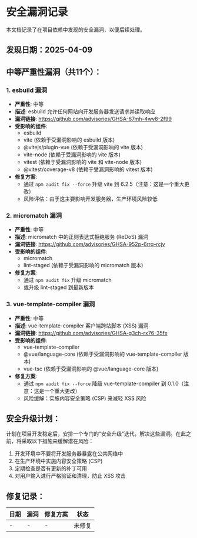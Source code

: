 # 安全漏洞记录

本文档记录了在项目依赖中发现的安全漏洞，以便后续处理。

## 发现日期：2025-04-09

## 中等严重性漏洞（共11个）：

### 1. esbuild 漏洞
- **严重性**: 中等
- **描述**: esbuild 允许任何网站向开发服务器发送请求并读取响应
- **漏洞链接**: https://github.com/advisories/GHSA-67mh-4wv8-2f99
- **受影响的组件**: 
  - esbuild
  - vite (依赖于受漏洞影响的 esbuild 版本)
  - @vitejs/plugin-vue (依赖于受漏洞影响的 vite 版本)
  - vite-node (依赖于受漏洞影响的 vite 版本)
  - vitest (依赖于受漏洞影响的 vite 和 vite-node 版本)
  - @vitest/coverage-v8 (依赖于受漏洞影响的 vitest 版本)
- **修复方案**: 
  - 通过 `npm audit fix --force` 升级 vite 到 6.2.5（注意：这是一个重大更改）
  - 风险评估：由于这主要影响开发服务器，生产环境风险较低

### 2. micromatch 漏洞
- **严重性**: 中等
- **描述**: micromatch 中的正则表达式拒绝服务 (ReDoS) 漏洞
- **漏洞链接**: https://github.com/advisories/GHSA-952p-6rrq-rcjv
- **受影响的组件**: 
  - micromatch
  - lint-staged (依赖于受漏洞影响的 micromatch 版本)
- **修复方案**: 
  - 通过 `npm audit fix` 升级 micromatch
  - 或升级 lint-staged 到最新版本

### 3. vue-template-compiler 漏洞
- **严重性**: 中等
- **描述**: vue-template-compiler 客户端跨站脚本 (XSS) 漏洞
- **漏洞链接**: https://github.com/advisories/GHSA-g3ch-rx76-35fx
- **受影响的组件**: 
  - vue-template-compiler
  - @vue/language-core (依赖于受漏洞影响的 vue-template-compiler 版本)
  - vue-tsc (依赖于受漏洞影响的 @vue/language-core 版本)
- **修复方案**: 
  - 通过 `npm audit fix --force` 降级 vue-template-compiler 到 0.1.0（注意：这是一个重大更改）
  - 风险缓解：实施内容安全策略 (CSP) 来减轻 XSS 风险

## 安全升级计划：

计划在项目开发稳定后，安排一个专门的"安全升级"迭代，解决这些漏洞。在此之前，将采取以下措施来缓解潜在风险：

1. 开发环境中不要将开发服务器暴露在公共网络中
2. 在生产环境中实施内容安全策略 (CSP)
3. 定期检查是否有更新的补丁可用
4. 对用户输入进行严格验证和清理，防止 XSS 攻击

## 修复记录：

| 日期 | 漏洞 | 修复方案 | 状态 |
|------|------|---------|------|
| - | - | - | 未修复 | 